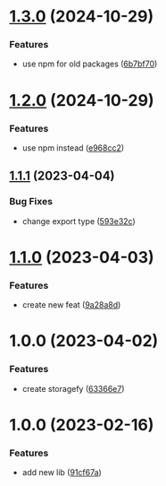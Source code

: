 # [1.3.0](https://github.com/open-ish/utility/compare/storagefy-v1.2.0...storagefy-v1.3.0) (2024-10-29)


### Features

* use npm for old packages ([6b7bf70](https://github.com/open-ish/utility/commit/6b7bf7032cb0f495b0d02cc4e8e262cee89248ae))

# [1.2.0](https://github.com/open-ish/utility/compare/storagefy-v1.1.1...storagefy-v1.2.0) (2024-10-29)


### Features

* use npm instead ([e968cc2](https://github.com/open-ish/utility/commit/e968cc267d42108dac38ce5eb73e221f282e4fdd))

## [1.1.1](https://github.com/open-ish/utility/compare/storagefy-v1.1.0...storagefy-v1.1.1) (2023-04-04)


### Bug Fixes

* change export type ([593e32c](https://github.com/open-ish/utility/commit/593e32c5eb2ea94dae2519319daf70fbc8e6f09f))

# [1.1.0](https://github.com/open-ish/utility/compare/storagefy-v1.0.0...storagefy-v1.1.0) (2023-04-03)


### Features

* create new feat ([9a28a8d](https://github.com/open-ish/utility/commit/9a28a8d47cea92ca9ba0de76dbcb9192ec9cb35c))

# 1.0.0 (2023-04-02)


### Features

* create storagefy ([63366e7](https://github.com/open-ish/utility/commit/63366e717748369212ba6f4bc17d5f122d0ef12b))

# 1.0.0 (2023-02-16)

### Features

- add new lib ([91cf67a](https://github.com/open-ish/utility/commit/91cf67ab0e510950e2ff539b2bc31ced89991ef6))
